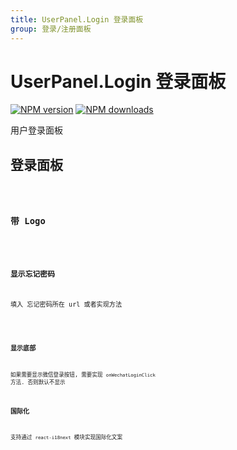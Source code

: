 ```yaml
---
title: UserPanel.Login 登录面板
group: 登录/注册面板
---
```


# UserPanel.Login 登录面板

[![NPM version][version-image]][version-url] [![NPM downloads][download-image]][download-url]

用户登录面板

[version-image]: http://img.shields.io/npm/v/@arvinxu/user-panel.svg?color=deepgreen&label=latest
[version-url]: http://npmjs.org/package/@arvinxu/user-panel
[download-image]: https://img.shields.io/npm/dm/@arvinxu/user-panel.svg
[download-url]: https://github.com/arvinxx/components/tree/master/packages/user-panel

## 登录面板

<code src='../demos/Login.tsx' />

### 带 Logo

<code src='../demos/LoginWithLogo.tsx' />

### 显示忘记密码

填入 忘记密码所在 url 或者实现方法

<code src='../demos/LoginWithForgotUrl.tsx' />

### 显示底部

如果需要显示微信登录按钮, 需要实现 `onWechatLoginClick` 方法. 否则默认不显示

### 国际化

支持通过 `react-i18next` 模块实现国际化文案

<code src='../demos/LoginI18n.tsx' />

<API src='./UserLogin.tsx'></API>
